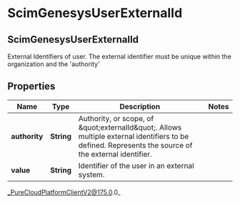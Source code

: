 # ScimGenesysUserExternalId

## ScimGenesysUserExternalId
External Identifiers of user. The external identifier must be unique within the organization and the &#39;authority&#39;

## Properties

|Name | Type | Description | Notes|
|------------ | ------------- | ------------- | -------------|
| **authority** | **String** | Authority, or scope, of \&quot;externalId\&quot;. Allows multiple external identifiers to be defined. Represents the source of the external identifier. | |
| **value** | **String** | Identifier of the user in an external system. | |



_PureCloudPlatformClientV2@175.0.0_
